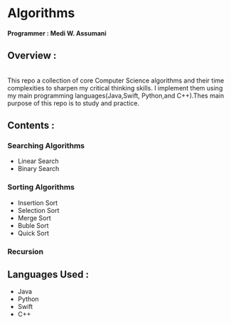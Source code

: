 # Algorithms </br>

#### Programmer : Medi W. Assumani
## Overview : 
</br>
This repo a collection of core Computer Science algorithms and their time complexities to sharpen my critical thinking skills. I implement them using my main programming languages(Java,Swift, Python,and C++).Thes main purpose of this repo is to study and practice.

## Contents : </br>

### Searching Algorithms

* Linear Search 
* Binary Search


### Sorting Algorithms

* Insertion Sort
* Selection Sort
* Merge Sort
* Buble Sort
* Quick Sort

### Recursion

## Languages Used : 

* Java
* Python
* Swift
* C++

